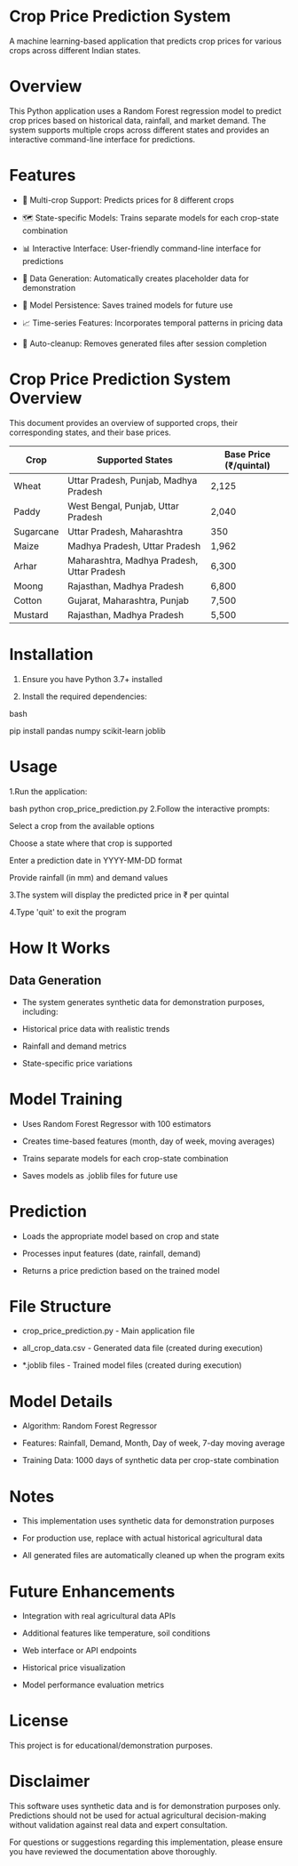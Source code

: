 # Crop Price Prediction System
A machine learning-based application that predicts crop prices for various crops across different Indian states.

# Overview
This Python application uses a Random Forest regression model to predict crop prices based on historical data, rainfall, and market demand. The system supports multiple crops across different states and provides an interactive command-line interface for predictions.

# Features
- 🎯 Multi-crop Support: Predicts prices for 8 different crops

- 🗺️ State-specific Models: Trains separate models for each crop-state combination

- 📊 Interactive Interface: User-friendly command-line interface for predictions

- 🔄 Data Generation: Automatically creates placeholder data for demonstration

- 💾 Model Persistence: Saves trained models for future use

- 📈 Time-series Features: Incorporates temporal patterns in pricing data

- 🧹 Auto-cleanup: Removes generated files after session completion

# Crop Price Prediction System Overview

This document provides an overview of supported crops, their corresponding states, and their base prices.

| Crop      | Supported States                            | Base Price (₹/quintal) |
|-----------|---------------------------------------------|------------------------|
| Wheat     | Uttar Pradesh, Punjab, Madhya Pradesh       | 2,125                  |
| Paddy     | West Bengal, Punjab, Uttar Pradesh          | 2,040                  |
| Sugarcane | Uttar Pradesh, Maharashtra                  | 350                    |
| Maize     | Madhya Pradesh, Uttar Pradesh               | 1,962                  |
| Arhar     | Maharashtra, Madhya Pradesh, Uttar Pradesh  | 6,300                  |
| Moong     | Rajasthan, Madhya Pradesh                   | 6,800                  |
| Cotton    | Gujarat, Maharashtra, Punjab                | 7,500                  |
| Mustard   | Rajasthan, Madhya Pradesh                   | 5,500                  |
# Installation
1. Ensure you have Python 3.7+ installed

2. Install the required dependencies:

bash

pip install pandas numpy scikit-learn joblib

# Usage
1.Run the application:

bash
python crop_price_prediction.py
2.Follow the interactive prompts:

Select a crop from the available options

Choose a state where that crop is supported

Enter a prediction date in YYYY-MM-DD format

Provide rainfall (in mm) and demand values

3.The system will display the predicted price in ₹ per quintal

4.Type 'quit' to exit the program

# How It Works
## Data Generation
- The system generates synthetic data for demonstration purposes, including:

- Historical price data with realistic trends

- Rainfall and demand metrics

- State-specific price variations

# Model Training
- Uses Random Forest Regressor with 100 estimators

- Creates time-based features (month, day of week, moving averages)

- Trains separate models for each crop-state combination

- Saves models as .joblib files for future use

# Prediction
- Loads the appropriate model based on crop and state

- Processes input features (date, rainfall, demand)

- Returns a price prediction based on the trained model

#  File Structure
- crop_price_prediction.py - Main application file
 
- all_crop_data.csv - Generated data file (created during execution)

- *.joblib files - Trained model files (created during execution)

# Model Details
- Algorithm: Random Forest Regressor

- Features: Rainfall, Demand, Month, Day of week, 7-day moving average

- Training Data: 1000 days of synthetic data per crop-state combination

# Notes
- This implementation uses synthetic data for demonstration purposes

- For production use, replace with actual historical agricultural data

- All generated files are automatically cleaned up when the program exits

# Future Enhancements
- Integration with real agricultural data APIs

- Additional features like temperature, soil conditions

- Web interface or API endpoints

- Historical price visualization

- Model performance evaluation metrics

# License
This project is for educational/demonstration purposes.
# Disclaimer
This software uses synthetic data and is for demonstration purposes only. Predictions should not be used for actual agricultural decision-making without validation against real data and expert consultation.

For questions or suggestions regarding this implementation, please ensure you have reviewed the documentation above thoroughly.

